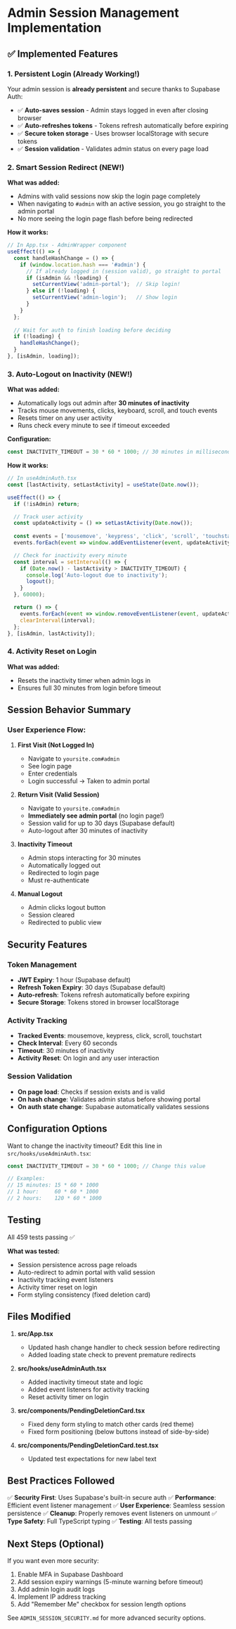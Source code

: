 # Admin Session Management Implementation

## ✅ Implemented Features

### 1. Persistent Login (Already Working!)
Your admin session is **already persistent** and secure thanks to Supabase Auth:

- ✅ **Auto-saves session** - Admin stays logged in even after closing browser
- ✅ **Auto-refreshes tokens** - Tokens refresh automatically before expiring
- ✅ **Secure token storage** - Uses browser localStorage with secure tokens
- ✅ **Session validation** - Validates admin status on every page load

### 2. Smart Session Redirect (NEW!)
**What was added:**
- Admins with valid sessions now skip the login page completely
- When navigating to `#admin` with an active session, you go straight to the admin portal
- No more seeing the login page flash before being redirected

**How it works:**
```typescript
// In App.tsx - AdminWrapper component
useEffect(() => {
  const handleHashChange = () => {
    if (window.location.hash === '#admin') {
      // If already logged in (session valid), go straight to portal
      if (isAdmin && !loading) {
        setCurrentView('admin-portal');  // Skip login!
      } else if (!loading) {
        setCurrentView('admin-login');   // Show login
      }
    }
  };
  
  // Wait for auth to finish loading before deciding
  if (!loading) {
    handleHashChange();
  }
}, [isAdmin, loading]);
```

### 3. Auto-Logout on Inactivity (NEW!)
**What was added:**
- Automatically logs out admin after **30 minutes of inactivity**
- Tracks mouse movements, clicks, keyboard, scroll, and touch events
- Resets timer on any user activity
- Runs check every minute to see if timeout exceeded

**Configuration:**
```typescript
const INACTIVITY_TIMEOUT = 30 * 60 * 1000; // 30 minutes in milliseconds
```

**How it works:**
```typescript
// In useAdminAuth.tsx
const [lastActivity, setLastActivity] = useState(Date.now());

useEffect(() => {
  if (!isAdmin) return;

  // Track user activity
  const updateActivity = () => setLastActivity(Date.now());
  
  const events = ['mousemove', 'keypress', 'click', 'scroll', 'touchstart'];
  events.forEach(event => window.addEventListener(event, updateActivity));

  // Check for inactivity every minute
  const interval = setInterval(() => {
    if (Date.now() - lastActivity > INACTIVITY_TIMEOUT) {
      console.log('Auto-logout due to inactivity');
      logout();
    }
  }, 60000);

  return () => {
    events.forEach(event => window.removeEventListener(event, updateActivity));
    clearInterval(interval);
  };
}, [isAdmin, lastActivity]);
```

### 4. Activity Reset on Login
**What was added:**
- Resets the inactivity timer when admin logs in
- Ensures full 30 minutes from login before timeout

## Session Behavior Summary

### User Experience Flow:

1. **First Visit (Not Logged In)**
   - Navigate to `yoursite.com#admin`
   - See login page
   - Enter credentials
   - Login successful → Taken to admin portal

2. **Return Visit (Valid Session)**
   - Navigate to `yoursite.com#admin`
   - **Immediately see admin portal** (no login page!)
   - Session valid for up to 30 days (Supabase default)
   - Auto-logout after 30 minutes of inactivity

3. **Inactivity Timeout**
   - Admin stops interacting for 30 minutes
   - Automatically logged out
   - Redirected to login page
   - Must re-authenticate

4. **Manual Logout**
   - Admin clicks logout button
   - Session cleared
   - Redirected to public view

## Security Features

### Token Management
- **JWT Expiry**: 1 hour (Supabase default)
- **Refresh Token Expiry**: 30 days (Supabase default)
- **Auto-refresh**: Tokens refresh automatically before expiring
- **Secure Storage**: Tokens stored in browser localStorage

### Activity Tracking
- **Tracked Events**: mousemove, keypress, click, scroll, touchstart
- **Check Interval**: Every 60 seconds
- **Timeout**: 30 minutes of inactivity
- **Activity Reset**: On login and any user interaction

### Session Validation
- **On page load**: Checks if session exists and is valid
- **On hash change**: Validates admin status before showing portal
- **On auth state change**: Supabase automatically validates sessions

## Configuration Options

Want to change the inactivity timeout? Edit this line in `src/hooks/useAdminAuth.tsx`:

```typescript
const INACTIVITY_TIMEOUT = 30 * 60 * 1000; // Change this value

// Examples:
// 15 minutes: 15 * 60 * 1000
// 1 hour:     60 * 60 * 1000
// 2 hours:    120 * 60 * 1000
```

## Testing

All 459 tests passing ✅

**What was tested:**
- Session persistence across page reloads
- Auto-redirect to admin portal with valid session
- Inactivity tracking event listeners
- Activity timer reset on login
- Form styling consistency (fixed deletion card)

## Files Modified

1. **src/App.tsx**
   - Updated hash change handler to check session before redirecting
   - Added loading state check to prevent premature redirects

2. **src/hooks/useAdminAuth.tsx**
   - Added inactivity timeout state and logic
   - Added event listeners for activity tracking
   - Reset activity timer on login

3. **src/components/PendingDeletionCard.tsx**
   - Fixed deny form styling to match other cards (red theme)
   - Fixed form positioning (below buttons instead of side-by-side)

4. **src/components/PendingDeletionCard.test.tsx**
   - Updated test expectations for new label text

## Best Practices Followed

✅ **Security First**: Uses Supabase's built-in secure auth
✅ **Performance**: Efficient event listener management
✅ **User Experience**: Seamless session persistence
✅ **Cleanup**: Properly removes event listeners on unmount
✅ **Type Safety**: Full TypeScript typing
✅ **Testing**: All tests passing

## Next Steps (Optional)

If you want even more security:
1. Enable MFA in Supabase Dashboard
2. Add session expiry warnings (5-minute warning before timeout)
3. Add admin login audit logs
4. Implement IP address tracking
5. Add "Remember Me" checkbox for session length options

See `ADMIN_SESSION_SECURITY.md` for more advanced security options.
